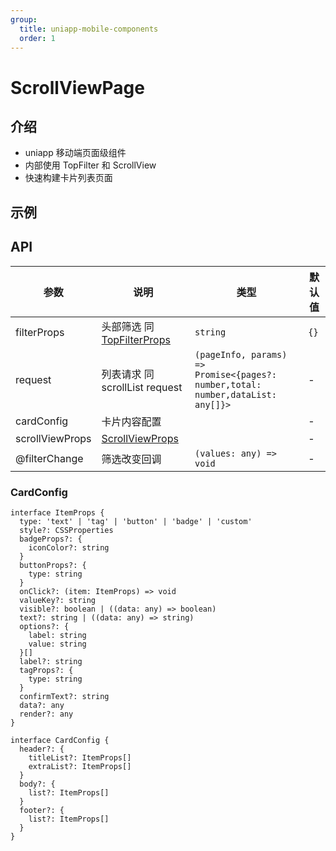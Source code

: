 ```yaml
---
group:
  title: uniapp-mobile-components
  order: 1
---
```


# ScrollViewPage

## 介绍

- uniapp 移动端页面级组件
- 内部使用 TopFilter 和 ScrollView
- 快速构建卡片列表页面

## 示例

<code src="./demos/Base.tsx" title="基础用法" ></code>

## API

| 参数            | 说明                                                     | 类型                                                                                  | 默认值 |
| --------------- | -------------------------------------------------------- | ------------------------------------------------------------------------------------- | ------ |
| filterProps     | 头部筛选 同 [TopFilterProps](/components/top-filter#api) | `string`                                                                              | `{}`   |
| request         | 列表请求 同 scrollList request                           | `(pageInfo, params) => `<br>`Promise<{pages?: number,total: number,dataList: any[]}>` | -      |
| cardConfig      | 卡片内容配置                                             |                                                                                       | -      |
| scrollViewProps | [ScrollViewProps](/components/scroll-view#api)           |                                                                                       | -      |
| @filterChange   | 筛选改变回调                                             | `(values: any) => void`                                                               | -      |

### CardConfig

```tsx | pure
interface ItemProps {
  type: 'text' | 'tag' | 'button' | 'badge' | 'custom'
  style?: CSSProperties
  badgeProps?: {
    iconColor?: string
  }
  buttonProps?: {
    type: string
  }
  onClick?: (item: ItemProps) => void
  valueKey?: string
  visible?: boolean | ((data: any) => boolean)
  text?: string | ((data: any) => string)
  options?: {
    label: string
    value: string
  }[]
  label?: string
  tagProps?: {
    type: string
  }
  confirmText?: string
  data?: any
  render?: any
}

interface CardConfig {
  header?: {
    titleList?: ItemProps[]
    extraList?: ItemProps[]
  }
  body?: {
    list?: ItemProps[]
  }
  footer?: {
    list?: ItemProps[]
  }
}
```
